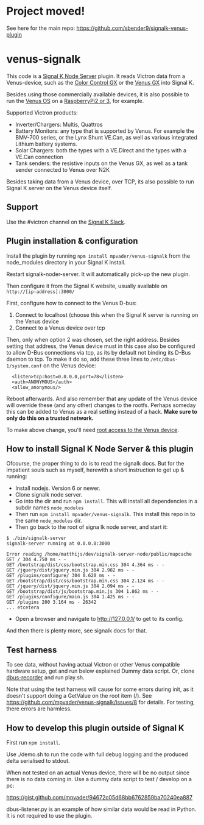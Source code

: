 # Project moved!

See here for the main repo:
https://github.com/sbender9/signalk-venus-plugin

# venus-signalk

This code is a [Signal K Node Server](https://github.com/SignalK/signalk-server-node) plugin. It
reads Victron data from a Venus-device, such as the
[Color Control GX](https://www.victronenergy.com/panel-systems-remote-monitoring/color-control) or the
[Venus GX](https://www.victronenergy.com/panel-systems-remote-monitoring/venus-gx) into Signal K.

Besides using those commercially available devices, it is also possible to run the
[Venus OS](https://github.com/victronenergy/venus/wiki) on a
[RaspberryPi2 or 3](https://github.com/victronenergy/venus/wiki/raspberrypi-install-venus-image),
for example.

Supported Victron products:
- Inverter/Chargers: Multis, Quattros
- Battery Monitors: any type that is supported by Venus. For example the BMV-700 series, or the
Lynx Shunt VE.Can, as well as various integrated Lithium battery systems.
- Solar Chargers: both the types with a VE.Direct and the types with a VE.Can connection
- Tank senders: the resistive inputs on the Venus GX, as well as a tank sender connected to Venus
over N2K

Besides taking data from a Venus device, over TCP, its also possible to run Signal K server on the
Venus device itself.

## Support
Use the #victron channel on the [Signal K Slack](http://slack-invite.signalk.org/).

## Plugin installation & configuration
Install the plugin by running `npm install mpvader/venus-signalk` from the node_modules directory
in your Signal K install.

Restart signalk-noder-server. It will automatically pick-up the new plugin.

Then configure it from the Signal K website, usually available on `http://[ip-address]:3000/`

First, configure how to connect to the Venus D-bus:
1. Connect to localhost (choose this when the Signal K server is running on the Venus device
2. Connect to a Venus device over tcp

Then, only when option 2 was chosen, set the right address. Besides setting that address, the
Venus device must in this case also be configured to allow D-Bus connections via tcp, as its by
default not binding its D-Bus daemon to tcp. To make it do so, add these three lines to
`/etc/dbus-1/system.conf` on the Venus device:
    
      <listen>tcp:host=0.0.0.0,port=78</listen>
      <auth>ANONYMOUS</auth>
      <allow_anonymous/>
    
Reboot afterwards. And also remember that any update of the Venus device will override these
(and any other) changes to the rootfs. Perhaps someday this can be added to Venus as a real
setting instead of a hack. __Make sure to only do this on a trusted network.__

To make above change, you'll need
[root access to the Venus device](https://www.victronenergy.com/live/ccgx:root_access).

## How to install Signal K Node Server & this plugin

Ofcourse, the proper thing to do is to read the signalk docs. But for the impatient souls
such as myself, herewith a short instruction to get up & running:

- Install nodejs. Version 6 or newer.
- Clone signalk node server.
- Go into the dir and run `npm install`. This will install all dependencies in a
  subdir names `node_modules`
- Then run `npm install mpvader/venus-signalk`. This install this repo in to the
  same `node_modules` dir.
- Then go back to the root of signa lk node server, and start it:

```
$ ./bin/signalk-server
signalk-server running at 0.0.0.0:3000

Error reading /home/matthijs/dev/signalk-server-node/public/mapcache
GET / 304 4.750 ms - -
GET /bootstrap/dist/css/bootstrap.min.css 304 4.364 ms - -
GET /jquery/dist/jquery.min.js 304 2.982 ms - -
GET /plugins/configure/ 304 0.620 ms - -
GET /bootstrap/dist/css/bootstrap.min.css 304 2.124 ms - -
GET /jquery/dist/jquery.min.js 304 2.094 ms - -
GET /bootstrap/dist/js/bootstrap.min.js 304 1.862 ms - -
GET /plugins/configure/main.js 304 1.425 ms - -
GET /plugins 200 3.164 ms - 26342
... etcetera
```

- Open a browser and navigate to http://127.0.0.1/ to get to its config.

And then there is plenty more, see signalk docs for that.

## Test harness

To see data, without having actual Victron or other Venus compatible hardware setup,
get and run below explained Dummy data script. Or, clone
[dbus-recorder](https://github.com/victronenergy/dbus-recorder) and run play.sh.

Note that using the test harness will cause for some errors during init, as it
doesn't support doing a GetValue on the root item (/). See
https://github.com/mpvader/venus-signalk/issues/8 for details. For testing, there
errors are harmless.

## How to develop this plugin outside of Signal K

First run `npm install`.

Use ./demo.sh to run the code with full debug logging and the produced delta
serialised to stdout.

When not tested on an actual Venus device, there will be no output since there
is no data coming in. Use a dummy data script to test / develop on a pc:

https://gist.github.com/mpvader/94672c05d68bb6762859ba70240ea887

dbus-listener.py is an example of how similar data would be read in Python. It
is not required to use the plugin.
